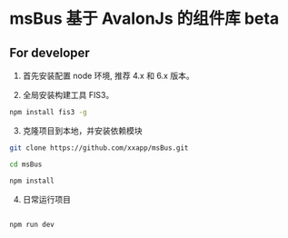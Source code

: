 # msBus 基于 AvalonJs 的组件库 beta

## For developer

1. 首先安装配置 node 环境, 推荐 4.x 和 6.x 版本。

2. 全局安装构建工具 FIS3。
  ``` bash
  npm install fis3 -g
  ```
3. 克隆项目到本地，并安装依赖模块
  ``` bash
  git clone https://github.com/xxapp/msBus.git
  
  cd msBus
  
  npm install
  ```
4. 日常运行项目
  ``` bash
  
  npm run dev
  ```
